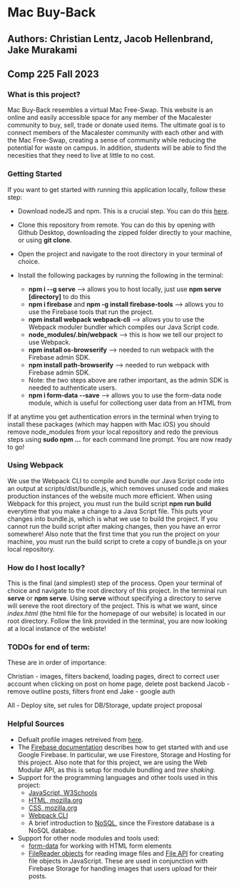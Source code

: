 # Mac Buy-Back
## Authors: Christian Lentz, Jacob Hellenbrand, Jake Murakami 
## Comp 225 Fall 2023

### What is this project? ###
Mac Buy-Back resembles a virtual Mac Free-Swap. This website is an online and easily accessible space for any member of the Macalester community to buy, sell, trade or donate used items. The ultimate goal is to connect members of the Macalester community with each other and with the Mac Free-Swap, creating a sense of community while reducing the potential for waste on campus. In addition, students will be able to find the necesities that they need to live at little to no cost. 

### Getting Started 
If you want to get started with running this application locally, follow these step:

- Download nodeJS and npm. This is a crucial step. You can do this [here](https://nodejs.org/en/download).
- Clone this repository from remote. You can do this by opening with Github Desktop, downloading the zipped folder directly to your machine, or using **git clone**.
- Open the project and navigate to the root directory in your terminal of choice.
- Install the following packages by running the following in the terminal: 

  - **npm i --g serve** --> allows you to host locally, just use **npm serve [directory]** to do this 
  - **npm i firebase** and **npm -g install firebase-tools** --> allows you to use the Firebase tools that run the project.
  - **npm install webpack webpack-cli** --> allows you to use the Webpack moduler bundler which compiles our Java Script code.
  - **node_modules/.bin/webpack** --> this is how we tell our project to use Webpack.
  - **npm install os-browserify** --> needed to run webpack with the Firebase admin SDK.
  - **npm install path-browserify** --> needed to run webpack with Firebase admin SDK.
  - Note: the two steps above are rather important, as the admin SDK is needed to authenticate users. 
  - **npm i form-data --save** --> allows you to use the form-data node module, which is useful for collectiong user data from an HTML from
 
If at anytime you get authentication errors in the terminal when trying to install these packages (which may happen with Mac iOS) you should remove node_modules from your local repository and redo the previous steps using **sudo npm ...** for each command line prompt. You are now ready to go!

### Using Webpack 

We use the Webpack CLI to compile and bundle our Java Script code into an output at scripts/dist/bundle.js, which removes unused code and makes production instances of the website much more efficient. When using Webpack for this project, you must run the build script **npm run build** everytime that you make a change to a Java Script file. This puts your changes into bundle.js, which is what we use to build the project. If you cannot run the build script after making changes, then you have an error somewhere! Also note that the first time that you run the project on your machine, you must run the build script to crete a copy of bundle.js on your local repository.  

### How do I host locally? 

This is the final (and simplest) step of the process. Open your terminal of choice and navigate to the root directory of this project. In the terminal run **serve** or **npm serve**. Using **serve** without specifying a directory to serve will sereve the root directory of the project. This is what we want, since *index.html* (the html file for the homepage of our website) is located in our root directory. Follow the link provided in the terminal, you are now looking at a local instance of the webiste!

### TODOs for end of term: 

These are in order of importance: 

Christian - images, filters backend, loading pages, direct to correct user account when clicking on post on home page, delete post backend 
Jacob - remove outline posts, filters front end 
Jake - google auth 

All - Deploy site, set rules for DB/Storage, update project proposal

### Helpful Sources

- Defualt profile images retreived from [here](https://www.freepik.com/search?format=search&query=cartoon%20animal%20profile).
- The [Firebase documentation](https://firebase.google.com/docs?hl=en&authuser=0&_gl=1*1pfdh62*_ga*ODU2OTQzNTM0LjE3MDAwNzY3NTg.*_ga_CW55HF8NVT*MTcwMTI3NTEwOC4yMS4xLjE3MDEyNzY1MzUuNjAuMC4w) describes how to get started with and use Google Firebase. In particular, we use Firestore, Storage and Hosting for this project. Also note that for this project, we are using the Web Modular API, as this is setup for module bundling and *tree shaking*. 
- Support for the programming languages and other tools used in this project: 
  - [JavaScript, W3Schools](https://www.w3schools.com/js/DEFAULT.asp)
  - [HTML, mozilla.org](https://developer.mozilla.org/en-US/docs/Web/HTML)
  - [CSS, mozilla.org](https://developer.mozilla.org/en-US/docs/Web/CSS)
  - [Webpack CLI](https://webpack.js.org/)
  - A brief introduction to [NoSQL](https://www.geeksforgeeks.org/introduction-to-nosql/), since the Firestore database is a NoSQL databse.
- Support for other node modules and tools used: 
  - [form-data](https://www.npmjs.com/package/form-data) for working with HTML form elements 
  - [FileReader objects](https://developer.mozilla.org/en-US/docs/Web/API/FileReader) for reading image files and [File API](https://developer.mozilla.org/en-US/docs/Web/API/File) for creating file objects in JavaScript. These are used in conjunction with Firebase Storage for handling images that users upload for their posts. 
